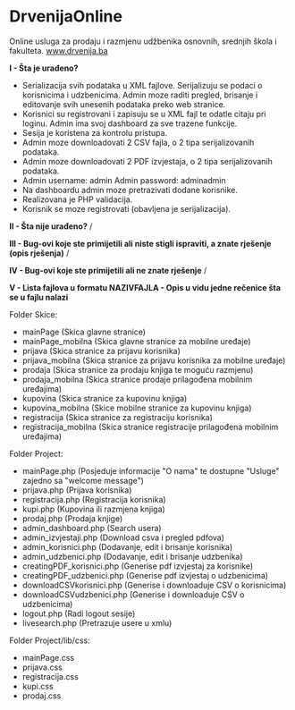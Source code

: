 # DrvenijaOnline
Online usluga za prodaju i razmjenu udžbenika osnovnih, srednjih škola i fakulteta.
www.drvenija.ba

**I  - Šta je urađeno?**

  * Serializacija svih podataka u XML fajlove. Serijalizuju se podaci o korisnicima i udzbenicima.
    Admin moze raditi pregled, brisanje i editovanje svih unesenih podataka preko web stranice.
  * Korisnici su registrovani i zapisuju se u XML fajl te odatle citaju pri loginu. Admin ima svoj dashboard za sve trazene    funkcije.
  * Sesija je koristena za kontrolu pristupa.
  * Admin moze downloadovati 2 CSV fajla, o 2 tipa serijalizovanih podataka.
  * Admin moze downloadovati 2 PDF izvjestaja, o 2 tipa serijalizovanih podataka.
  * Admin username: admin Admin password: adminadmin
  * Na dashboardu admin moze pretrazivati dodane korisnike.
  * Realizovana je PHP validacija.
  * Korisnik se moze registrovati (obavljena je serijalizacija).

**II  - Šta nije urađeno?**
/

**III - Bug-ovi koje ste primijetili ali niste stigli ispraviti, a znate rješenje (opis rješenja)**
/

**IV  - Bug-ovi koje ste primijetili ali ne znate rješenje**
/

**V  - Lista fajlova u formatu NAZIVFAJLA - Opis u vidu jedne rečenice šta se u fajlu nalazi**

Folder Skice:
  * mainPage (Skica glavne stranice)
  * mainPage_mobilna (Skica glavne stranice za mobilne uređaje)
  * prijava (Skica stranice za prijavu korisnika)
  * prijava_mobilna (Skica stranice za prijavu korisnika za mobilne uređaje)
  * prodaja (Skica stranice za prodaju knjiga te moguću razmjenu)
  * prodaja_mobilna (Skica stranice prodaje prilagođena mobilnim uređajima)
  * kupovina (Skica stranice za kupovinu knjiga)
  * kupovina_mobilna (Skice mobilne stranice za kupovinu knjiga)
  * registracija (Skica stranice za registraciju korisnika)
  * registracija_mobilna (Skica stranice registracije prilagođena mobilnim uređajima)

Folder Project:
  * mainPage.php (Posjeduje informacije "O nama" te dostupne "Usluge" zajedno sa "welcome message")
  * prijava.php (Prijava korisnika)
  * registracija.php (Registracija korisnika)
  * kupi.php (Kupovina ili razmjena knjiga)
  * prodaj.php (Prodaja knjige)
  * admin_dashboard.php (Search usera)
  * admin_izvjestaji.php (Download csva i pregled pdfova)
  * admin_korisnici.php (Dodavanje, edit i brisanje korisnika)
  * admin_udzbenici.php (Dodavanje, edit i brisanje udzbenika)
  * creatingPDF_korisnici.php (Generise pdf izvjestaj za korisnike)
  * creatingPDF_udzbenici.php (Generise pdf izvjestaj o udzbenicima)
  * downloadCSVkorisnici.php (Generise i downloaduje CSV o korisnicima)
  * downloadCSVudzbenici.php (Generise i downloaduje CSV o udzbenicima)
  * logout.php (Radi logout sesije)
  * livesearch.php (Pretrazuje usere u xmlu)
 
Folder Project/lib/css:
  * mainPage.css
  * prijava.css
  * registracija.css
  * kupi.css
  * prodaj.css


